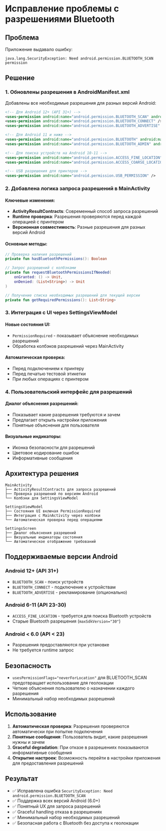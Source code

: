 # Исправление проблемы с разрешениями Bluetooth

## Проблема
Приложение выдавало ошибку:
```
java.lang.SecurityException: Need android.permission.BLUETOOTH_SCAN permission
```

## Решение

### 1. Обновлены разрешения в AndroidManifest.xml

Добавлены все необходимые разрешения для разных версий Android:

```xml
<!-- Для Android 12+ (API 31+) -->
<uses-permission android:name="android.permission.BLUETOOTH_SCAN" android:usesPermissionFlags="neverForLocation" />
<uses-permission android:name="android.permission.BLUETOOTH_CONNECT" />
<uses-permission android:name="android.permission.BLUETOOTH_ADVERTISE" android:required="false" />

<!-- Для Android 11 и ниже -->
<uses-permission android:name="android.permission.BLUETOOTH" android:maxSdkVersion="30" />
<uses-permission android:name="android.permission.BLUETOOTH_ADMIN" android:maxSdkVersion="30" />

<!-- Для поиска устройств на Android 10-11 -->
<uses-permission android:name="android.permission.ACCESS_FINE_LOCATION" android:maxSdkVersion="30" />
<uses-permission android:name="android.permission.ACCESS_COARSE_LOCATION" android:maxSdkVersion="30" />

<!-- USB разрешения для принтеров -->
<uses-permission android:name="android.permission.USB_PERMISSION" />
```

### 2. Добавлена логика запроса разрешений в MainActivity

#### Ключевые изменения:
- **ActivityResultContracts**: Современный способ запроса разрешений
- **Runtime проверка**: Разрешения проверяются перед каждой операцией с принтером
- **Версионная совместимость**: Разные разрешения для разных версий Android

#### Основные методы:
```kotlin
// Проверка наличия разрешений
private fun hasBluetoothPermissions(): Boolean

// Запрос разрешений с колбэками
private fun requestBluetoothPermissionsIfNeeded(
    onGranted: () -> Unit,
    onDenied: (List<String>) -> Unit
)

// Получение списка необходимых разрешений для текущей версии
private fun getRequiredPermissions(): List<String>
```

### 3. Интеграция с UI через SettingsViewModel

#### Новые состояния UI:
- `PermissionRequired` - показывает объяснение необходимых разрешений
- Обработка колбэков разрешений через MainActivity

#### Автоматическая проверка:
- Перед подключением к принтеру
- Перед печатью тестовой этикетки
- При любых операциях с принтером

### 4. Пользовательский интерфейс для разрешений

#### Диалог объяснения разрешений:
- Показывает какие разрешения требуются и зачем
- Предлагает открыть настройки приложения
- Понятные объяснения для пользователя

#### Визуальные индикаторы:
- Иконка безопасности для разрешений
- Цветовое кодирование ошибок
- Информативные сообщения

## Архитектура решения

```
MainActivity
├── ActivityResultContracts для запроса разрешений
├── Проверка разрешений по версиям Android
└── Колбэки для SettingsViewModel

SettingsViewModel
├── Состояния UI включая PermissionRequired
├── Интеграция с MainActivity через колбэки
└── Автоматическая проверка перед операциями

SettingsScreen
├── Диалог объяснения разрешений
├── Визуальные индикаторы состояния
└── Автоматическое отображение требований
```

## Поддерживаемые версии Android

### Android 12+ (API 31+)
- `BLUETOOTH_SCAN` - поиск устройств
- `BLUETOOTH_CONNECT` - подключение к устройствам
- `BLUETOOTH_ADVERTISE` - рекламирование (опционально)

### Android 6-11 (API 23-30)
- `ACCESS_FINE_LOCATION` - требуется для поиска Bluetooth устройств
- Старые Bluetooth разрешения (`maxSdkVersion="30"`)

### Android < 6.0 (API < 23)
- Разрешения предоставляются при установке
- Не требуется runtime запрос

## Безопасность

- `usesPermissionFlags="neverForLocation"` для BLUETOOTH_SCAN предотвращает использование для геолокации
- Четкие объяснения пользователю о назначении каждого разрешения
- Минимальный набор необходимых разрешений

## Использование

1. **Автоматическая проверка**: Разрешения проверяются автоматически при попытке подключения
2. **Понятные сообщения**: Пользователь видит, какие разрешения нужны и зачем
3. **Graceful degradation**: При отказе в разрешениях показываются информативные сообщения
4. **Открытие настроек**: Возможность перейти в настройки приложения для предоставления разрешений

## Результат

- ✅ Исправлена ошибка `SecurityException: Need android.permission.BLUETOOTH_SCAN`
- ✅ Поддержка всех версий Android (6.0+)
- ✅ Понятный UX для запроса разрешений
- ✅ Graceful handling отказа в разрешениях
- ✅ Минимальный набор необходимых разрешений
- ✅ Безопасная работа с Bluetooth без доступа к геолокации 